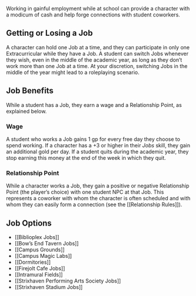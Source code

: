 Working in gainful employment while at school can provide a character with a modicum of cash and help forge connections with student coworkers.

## Getting or Losing a Job
A character can hold one Job at a time, and they can participate in only one Extracurricular while they have a Job. A student can switch Jobs whenever they wish, even in the middle of the academic year, as long as they don’t work more than one Job at a time. At your discretion, switching Jobs in the middle of the year might lead to a roleplaying scenario.

## Job Benefits
While a student has a Job, they earn a wage and a Relationship Point, as explained below.

### Wage
A student who works a Job gains 1 gp for every free day they choose to spend working. If a character has a +3 or higher in their *Jobs* skill, they gain an additional gold per day. If a student quits during the academic year, they stop earning this money at the end of the week in which they quit.

### Relationship Point
While a character works a Job, they gain a positive or negative Relationship Point (the player’s choice) with one student NPC at that Job. This represents a coworker with whom the character is often scheduled and with whom they can easily form a connection (see the [[Relationship Rules]]).

## Job Options
- [[Biblioplex Jobs]]
- [[Bow’s End Tavern Jobs]]
- [[Campus Grounds]]
- [[Campus Magic Labs]]
- [[Dormitories]]
- [[Firejolt Cafe Jobs]]
- [[Intramural Fields]]
- [[Strixhaven Performing Arts Society Jobs]]
- [[Strixhaven Stadium Jobs]]